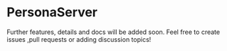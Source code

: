 # PersonaServer
Further features, details and docs will be added soon.
Feel free to create issues ,pull requests or adding discussion topics!
